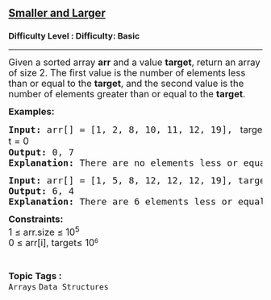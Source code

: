 <h2><a href="https://www.geeksforgeeks.org/problems/smaller-and-larger4005/1?page=2&category=Arrays&difficulty=Basic&sortBy=submissions">Smaller and Larger</a></h2><h3>Difficulty Level : Difficulty: Basic</h3><hr><div class="problems_problem_content__Xm_eO"><p><span style="font-size: 18px;"><span style="font-size: 18px;">Given a sorted array <strong>arr</strong> and a value <strong>target</strong>, return an array of size 2. The first value is the number of elements less than or equal to the <strong>target</strong>, and the second value is the number of elements greater than or equal to the <strong>target</strong>.</span><br></span></p>
<p><span style="font-size: 18px;"><strong>Examples:</strong></span></p>
<pre><span style="font-size: 18px;"><strong>Input:</strong> arr[] = [1, 2, 8, 10, 11, 12, 19], <span style="font-size: 14pt;"><strong style="font-family: -apple-system, BlinkMacSystemFont, 'Segoe UI', Roboto, Oxygen, Ubuntu, Cantarell, 'Open Sans', 'Helvetica Neue', sans-serif;"> </strong><span style="font-family: -apple-system, BlinkMacSystemFont, 'Segoe UI', Roboto, Oxygen, Ubuntu, Cantarell, 'Open Sans', 'Helvetica Neue', sans-serif; font-size: 18px; white-space: normal;">target</span><span style="font-family: -apple-system, BlinkMacSystemFont, 'Segoe UI', Roboto, Oxygen, Ubuntu, Cantarell, 'Open Sans', 'Helvetica Neue', sans-serif;"> = 0</span></span>
<strong>Output: </strong>0, 7
<strong>Explanation:</strong> There are no elements less or equal to 0 and 7 elements greater to 0.</span></pre>
<pre><span style="font-size: 18px;"><strong>Input: </strong>arr[] = [1, 5, 8, 12, 12, 12, 19], target<span style="font-family: -apple-system, BlinkMacSystemFont, 'Segoe UI', Roboto, Oxygen, Ubuntu, Cantarell, 'Open Sans', 'Helvetica Neue', sans-serif;"> </span>= 12<br><strong>Output:</strong> 6, 4
<strong>Explanation:</strong> There are 6 elements less or equal to 12 and 4 elements greater or equal to 12.</span></pre>
<p><span style="font-size: 18px;"><strong>Constraints:</strong><br>1 ≤ arr.size ≤ 10<sup>5</sup><br>0 ≤ arr[i],&nbsp;</span><span style="font-family: -apple-system, BlinkMacSystemFont, 'Segoe UI', Roboto, Oxygen, Ubuntu, Cantarell, 'Open Sans', 'Helvetica Neue', sans-serif; font-size: 18px; white-space: normal;">target</span><span style="font-size: 18px;">≤ 10</span><sup>6</sup></p></div><br><p><span style=font-size:18px><strong>Topic Tags : </strong><br><code>Arrays</code>&nbsp;<code>Data Structures</code>&nbsp;